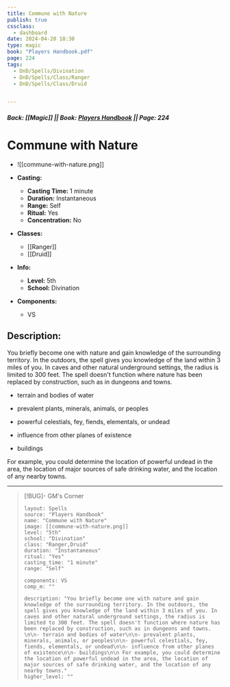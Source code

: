 ```yaml
---
title: Commune with Nature
publish: true
cssclass:
  - dashboard
date: 2024-04-20 18:30
type: magic
book: "Players Handbook.pdf"
page: 224
tags:
  - DnD/Spells/Divination
  - DnD/Spells/Class/Ranger
  - DnD/Spells/Class/Druid


---
```


##### Back: [[Magic]] || Book: [Players Handbook](https://drive.google.com/drive/folders/1O5bhpYizcIT5xxAoLOuzCRht_PVS7VSG?usp=sharing) || Page: 224

# Commune with Nature
- ![[commune-with-nature.png]]
- **Casting:**
    - **Casting Time:** 1 minute
    - **Duration:** Instantaneous
    - **Range:** Self
    - **Ritual:** Yes
    - **Concentration:** No
- **Classes:**
    - [[Ranger]]
    - [[Druid]]

- **Info:**
    - **Level:** 5th
    - **School:** Divination
- **Components:**
    - VS


## Description:
You briefly become one with nature and gain knowledge of the surrounding territory. In the outdoors, the spell gives you knowledge of the land within 3 miles of you. In caves and other natural underground settings, the radius is limited to 300 feet. The spell doesn't function where nature has been replaced by construction, such as in dungeons and towns. 

- terrain and bodies of water

- prevalent plants, minerals, animals, or peoples

- powerful celestials, fey, fiends, elementals, or undead

- influence from other planes of existence

- buildings

 For example, you could determine the location of powerful undead in the area, the location of major sources of safe drinking water, and the location of any nearby towns.



---

> [!BUG]- GM's Corner
>
> ```statblock
> layout: Spells
> source: "Players Handbook"
> name: "Commune with Nature"
> image: [[commune-with-nature.png]]
> level: "5th"
> school: "Divination"
> class: "Ranger,Druid"
> duration: "Instantaneous"
> ritual: "Yes"
> casting_time: "1 minute"
> range: "Self"
>
> components: VS
> comp_m: ""
>
> description: "You briefly become one with nature and gain knowledge of the surrounding territory. In the outdoors, the spell gives you knowledge of the land within 3 miles of you. In caves and other natural underground settings, the radius is limited to 300 feet. The spell doesn't function where nature has been replaced by construction, such as in dungeons and towns. \n\n- terrain and bodies of water\n\n- prevalent plants, minerals, animals, or peoples\n\n- powerful celestials, fey, fiends, elementals, or undead\n\n- influence from other planes of existence\n\n- buildings\n\n For example, you could determine the location of powerful undead in the area, the location of major sources of safe drinking water, and the location of any nearby towns."
> higher_level: ""
> ```
